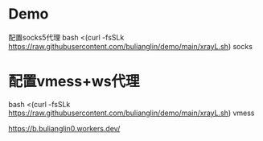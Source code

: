 # Demo
 配置socks5代理
bash <(curl -fsSLk https://raw.githubusercontent.com/bulianglin/demo/main/xrayL.sh) socks
# 配置vmess+ws代理
bash <(curl -fsSLk https://raw.githubusercontent.com/bulianglin/demo/main/xrayL.sh) vmess


https://b.bulianglin0.workers.dev/
